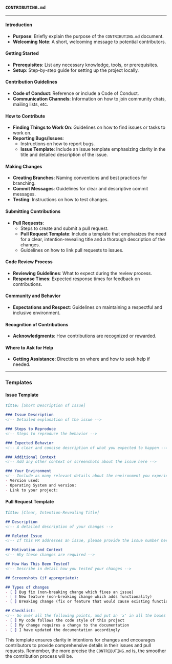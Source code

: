 ### `CONTRIBUTING.md`

---

#### Introduction
- **Purpose**: Briefly explain the purpose of the `CONTRIBUTING.md` document.
- **Welcoming Note**: A short, welcoming message to potential contributors.

#### Getting Started
- **Prerequisites**: List any necessary knowledge, tools, or prerequisites.
- **Setup**: Step-by-step guide for setting up the project locally.

#### Contribution Guidelines
- **Code of Conduct**: Reference or include a Code of Conduct.
- **Communication Channels**: Information on how to join community chats, mailing lists, etc.

#### How to Contribute
- **Finding Things to Work On**: Guidelines on how to find issues or tasks to work on.
- **Reporting Bugs/Issues**: 
  - Instructions on how to report bugs.
  - **Issue Template**: Include an issue template emphasizing clarity in the title and detailed description of the issue.

#### Making Changes
- **Creating Branches**: Naming conventions and best practices for branching.
- **Commit Messages**: Guidelines for clear and descriptive commit messages.
- **Testing**: Instructions on how to test changes.

#### Submitting Contributions
- **Pull Requests**:
  - Steps to create and submit a pull request.
  - **Pull Request Template**: Include a template that emphasizes the need for a clear, intention-revealing title and a thorough description of the changes.
  - Guidelines on how to link pull requests to issues.

#### Code Review Process
- **Reviewing Guidelines**: What to expect during the review process.
- **Response Times**: Expected response times for feedback on contributions.

#### Community and Behavior
- **Expectations and Respect**: Guidelines on maintaining a respectful and inclusive environment.

#### Recognition of Contributions
- **Acknowledgments**: How contributions are recognized or rewarded.

#### Where to Ask for Help
- **Getting Assistance**: Directions on where and how to seek help if needed.

---

### Templates

#### Issue Template
```markdown
Title: [Short Description of Issue]

### Issue Description
<!-- Detailed explanation of the issue -->

### Steps to Reproduce
<!-- Steps to reproduce the behavior -->

### Expected Behavior
<!-- A clear and concise description of what you expected to happen -->

### Additional Context
<!-- Add any other context or screenshots about the issue here -->

### Your Environment
<!-- Include as many relevant details about the environment you experienced the bug in -->
- Version used:
- Operating System and version:
- Link to your project:
```

#### Pull Request Template
```markdown
Title: [Clear, Intention-Revealing Title]

## Description
<!-- A detailed description of your changes -->

## Related Issue
<!-- If this PR addresses an issue, please provide the issue number here -->

## Motivation and Context
<!-- Why these changes are required -->

## How Has This Been Tested?
<!-- Describe in detail how you tested your changes -->

## Screenshots (if appropriate):

## Types of changes
- [ ] Bug fix (non-breaking change which fixes an issue)
- [ ] New feature (non-breaking change which adds functionality)
- [ ] Breaking change (fix or feature that would cause existing functionality to change)

## Checklist:
<!-- Go over all the following points, and put an 'x' in all the boxes that apply -->
- [ ] My code follows the code style of this project
- [ ] My change requires a change to the documentation
- [ ] I have updated the documentation accordingly
```

This template ensures clarity in intentions for changes and encourages contributors to provide comprehensive details in their issues and pull requests. Remember, the more precise the `CONTRIBUTING.md` is, the smoother the contribution process will be.
